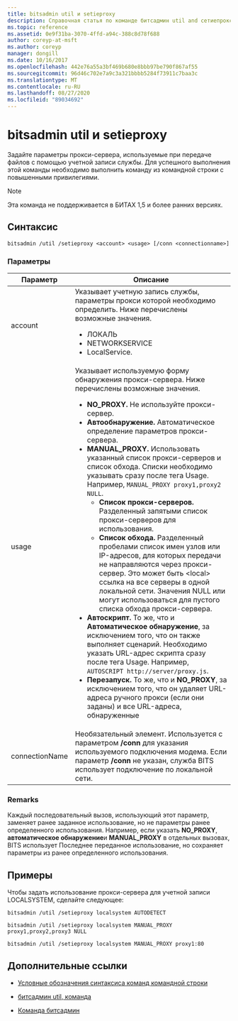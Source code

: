 ```yaml
---
title: bitsadmin util и setieproxy
description: Справочная статья по команде битсадмин util and сетиепрокси, которая задает параметры прокси-сервера, используемые при передаче файлов с помощью учетной записи службы.
ms.topic: reference
ms.assetid: 0e9f31ba-3070-4ffd-a94c-388c8d78f688
author: coreyp-at-msft
ms.author: coreyp
manager: dongill
ms.date: 10/16/2017
ms.openlocfilehash: 442e76a55a3bf469b680e8bbb97be790f867af55
ms.sourcegitcommit: 96d46c702e7a9c3a321bbbb5284f73911c7baa3c
ms.translationtype: MT
ms.contentlocale: ru-RU
ms.lasthandoff: 08/27/2020
ms.locfileid: "89034692"
---
```

# <a name="bitsadmin-util-and-setieproxy"></a>bitsadmin util и setieproxy

Задайте параметры прокси-сервера, используемые при передаче файлов с помощью учетной записи службы. Для успешного выполнения этой команды необходимо выполнить команду из командной строки с повышенными привилегиями.

> [!NOTE]
> Эта команда не поддерживается в БИТАХ 1,5 и более ранних версиях.

## <a name="syntax"></a>Синтаксис

```
bitsadmin /util /setieproxy <account> <usage> [/conn <connectionname>]
```

### <a name="parameters"></a>Параметры

| Параметр | Описание |
| --------- | ---------- |
| account | Указывает учетную запись службы, параметры прокси которой необходимо определить. Ниже перечислены возможные значения.<ul><li>ЛОКАЛЬ</li><li>   NETWORKSERVICE</li><li>LocalService.</li></ul> |
| usage | Указывает используемую форму обнаружения прокси-сервера. Ниже перечислены возможные значения.<ul><li>**NO_PROXY.** Не используйте прокси-сервер.</li><li>**Автообнаружение.** Автоматическое определение параметров прокси-сервера.</li><li>**MANUAL_PROXY.** Использовать указанный список прокси-серверов и список обхода. Списки необходимо указывать сразу после тега Usage. Например, `MANUAL_PROXY proxy1,proxy2 NULL`.<ul><li>**Список прокси-серверов.** Разделенный запятыми список прокси-серверов для использования.</li><li>**Список обхода.** Разделенный пробелами список имен узлов или IP-адресов, для которых передачи не направляются через прокси-сервер. Это может быть \<local> ссылка на все серверы в одной локальной сети. Значения NULL или могут использоваться для пустого списка обхода прокси-сервера.</li></ul><li>**Автоскрипт.** То же, что и **Автоматическое обнаружение**, за исключением того, что он также выполняет сценарий. Необходимо указать URL-адрес скрипта сразу после тега Usage. Например, `AUTOSCRIPT http://server/proxy.js`.</li><li>**Перезапуск.** То же, что и **NO_PROXY**, за исключением того, что он удаляет URL-адреса ручного прокси (если они заданы) и все URL-адреса, обнаруженные</li></ul> |
| connectionName | Необязательный элемент. Используется с параметром **/conn** для указания используемого подключения модема. Если параметр **/conn** не указан, служба BITS использует подключение по локальной сети. |

### <a name="remarks"></a>Remarks

Каждый последовательный вызов, использующий этот параметр, заменяет ранее заданное использование, но не параметры ранее определенного использования. Например, если указать **NO_PROXY**, **автоматическое обнаружение**и **MANUAL_PROXY** в отдельных вызовах, BITS использует Последнее переданное использование, но сохраняет параметры из ранее определенного использования.

## <a name="examples"></a>Примеры

Чтобы задать использование прокси-сервера для учетной записи LOCALSYSTEM, сделайте следующее:

```
bitsadmin /util /setieproxy localsystem AUTODETECT
```

```
bitsadmin /util /setieproxy localsystem MANUAL_PROXY proxy1,proxy2,proxy3 NULL
```

```
bitsadmin /util /setieproxy localsystem MANUAL_PROXY proxy1:80
```

## <a name="additional-references"></a>Дополнительные ссылки

- [Условные обозначения синтаксиса команд командной строки](command-line-syntax-key.md)

- [битсадмин util, команда](bitsadmin-util.md)

- [Команда битсадмин](bitsadmin.md)
